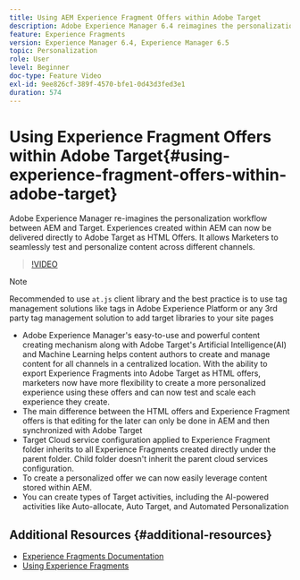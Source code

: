 ```yaml
---
title: Using AEM Experience Fragment Offers within Adobe Target
description: Adobe Experience Manager 6.4 reimagines the personalization workflow between AEM and Target. Experiences created within AEM can now be delivered directly to Adobe Target as HTML Offers. It allows Marketers to seamlessly test and personalize content across different channels.
feature: Experience Fragments
version: Experience Manager 6.4, Experience Manager 6.5
topic: Personalization
role: User
level: Beginner
doc-type: Feature Video
exl-id: 9ee826cf-389f-4570-bfe1-0d43d3fed3e1
duration: 574
---
```

# Using Experience Fragment Offers within Adobe Target{#using-experience-fragment-offers-within-adobe-target}

Adobe Experience Manager re-imagines the personalization workflow between AEM and Target. Experiences created within AEM can now be delivered directly to Adobe Target as HTML Offers. It allows Marketers to seamlessly test and personalize content across different channels.

>[!VIDEO](https://video.tv.adobe.com/v/22383?quality=12&learn=on)

>[!NOTE]
>
>Recommended to use `at.js` client library and the best practice is to use tag management solutions like tags in Adobe Experience Platform or any 3rd party tag management solution to add target libraries to your site pages


* Adobe Experience Manager's easy-to-use and powerful content creating mechanism along with Adobe Target's Artificial Intelligence(AI) and Machine Learning helps content authors to create and manage content for all channels in a centralized location. With the ability to export Experience Fragments into Adobe Target as HTML offers, marketers now have more flexibility to create a more personalized experience using these offers and can now test and scale each experience they create. 
* The main difference between the HTML offers and Experience Fragment offers is that editing for the later can only be done in AEM and then synchronized with Adobe Target
* Target Cloud service configuration applied to Experience Fragment folder inherits to all Experience Fragments created directly under the parent folder. Child folder doesn't inherit the parent cloud services configuration. 
* To create a personalized offer we can now easily leverage content stored within AEM.
* You can create types of Target activities, including the AI-powered activities like Auto-allocate, Auto Target, and Automated Personalization

## Additional Resources {#additional-resources}

* [Experience Fragments Documentation](https://experienceleague.adobe.com/docs/experience-manager-65/authoring/authoring/experience-fragments.html)
* [Using Experience Fragments](/help/sites/experience-fragments/experience-fragments-feature-video-use.md)
